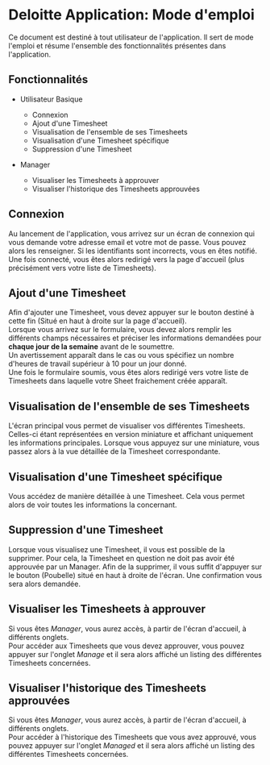 # Deloitte Application: Mode d'emploi

Ce document est destiné à tout utilisateur de l'application. Il sert de mode l'emploi et résume l'ensemble des fonctionnalités présentes dans l'application.

## Fonctionnalités

- Utilisateur Basique

    - Connexion
    - Ajout d'une Timesheet
    - Visualisation de l'ensemble de ses Timesheets
    - Visualisation d'une Timesheet spécifique
    - Suppression d'une Timesheet

- Manager

    - Visualiser les Timesheets à approuver
    - Visualiser l'historique des Timesheets approuvées

## Connexion

Au lancement de l'application, vous arrivez sur un écran de connexion qui vous demande votre adresse email et votre mot de passe. Vous pouvez alors les renseigner. Si les identifiants sont incorrects, vous en êtes notifié.  
Une fois connecté, vous êtes alors redirigé vers la page d'accueil (plus précisément vers votre liste de Timesheets).

## Ajout d'une Timesheet

Afin d'ajouter une Timesheet, vous devez appuyer sur le bouton destiné à cette fin (Situé en haut à droite sur la page d'accueil).  
Lorsque vous arrivez sur le formulaire, vous devez alors remplir les différents champs nécessaires et préciser les informations demandées pour **chaque jour de la semaine** avant de le soumettre.  
Un avertissement apparaît dans le cas ou vous spécifiez un nombre d'heures de travail supérieur à 10 pour un jour donné.  
Une fois le formulaire soumis, vous êtes alors redirigé vers votre liste de Timesheets dans laquelle votre Sheet fraichement créée apparaît.

## Visualisation de l'ensemble de ses Timesheets

L'écran principal vous permet de visualiser vos différentes Timesheets. Celles-ci étant représentées en version miniature et affichant uniquement les informations principales. Lorsque vous appuyez sur une miniature, vous passez alors à la vue détaillée de la Timesheet correspondante.

## Visualisation d'une Timesheet spécifique

Vous accédez de manière détaillée à une Timesheet. Cela vous permet alors de voir toutes les informations la concernant.

## Suppression d'une Timesheet

Lorsque vous visualisez une Timesheet, il vous est possible de la supprimer. Pour cela, la Timesheet en question ne doit pas avoir été approuvée par un Manager. Afin de la supprimer, il vous suffit d'appuyer sur le bouton (Poubelle) situé en haut à droite de l'écran. Une confirmation vous sera alors demandée. 

## Visualiser les Timesheets à approuver

Si vous êtes *Manager*, vous aurez accès, à partir de l'écran d'accueil, à différents onglets.  
Pour accéder aux Timesheets que vous devez approuver, vous pouvez appuyer sur l'onglet *Manage* et il sera alors affiché un listing des différentes Timesheets concernées.


## Visualiser l'historique des Timesheets approuvées

Si vous êtes *Manager*, vous aurez accès, à partir de l'écran d'accueil, à différents onglets.  
Pour accéder à l'historique des Timesheets que vous avez approuvé, vous pouvez appuyer sur l'onglet *Managed* et il sera alors affiché un listing des différentes Timesheets concernées.